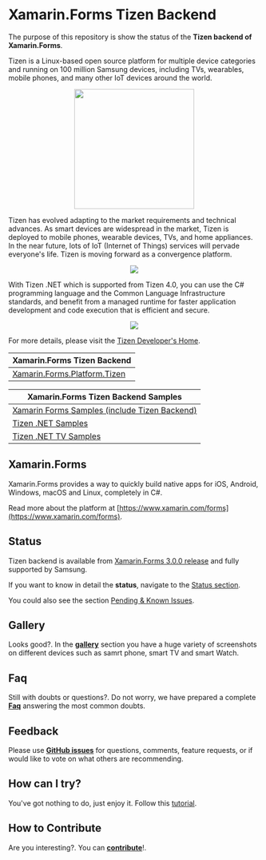 # Xamarin.Forms Tizen Backend

The purpose of this repository is show the status of the **Tizen backend of Xamarin.Forms**. 

Tizen is a Linux-based open source platform for multiple device categories and running on 100 million Samsung devices, including TVs, wearables, mobile phones, and many other IoT devices around the world. 

<p align="center">
<img src="https://download.tizen.org/misc/Tizen-Brand/01-Primary-Assets/Lockup/On-Light/01-RGB/Tizen-Lockup-On-Light-RGB.png" width=240/>
</p>

Tizen has evolved adapting to the market requirements and technical advances. As smart devices are widespread in the market, Tizen is deployed to mobile phones, wearable devices, TVs, and home appliances. In the near future, lots of IoT (Internet of Things) services will pervade everyone's life. Tizen is moving forward as a convergence platform.

<p align="center">
<img src="https://developer.tizen.org/sites/default/files/images/4.0_tizen_evolution.png" />
</p>

With Tizen .NET which is supported from Tizen 4.0, you can use the C# programming language and the Common Language Infrastructure standards, and benefit from a managed runtime for faster application development and code execution that is efficient and secure.

<p align="center">
<img src="https://developer.tizen.org/sites/default/files/images/1089x318visual_studio.png" />
</p>

For more details, please visit the [Tizen Developer's Home](https://developer.tizen.org). 

Xamarin.Forms Tizen Backend | 
------ | 
[Xamarin.Forms.Platform.Tizen](https://github.com/xamarin/Xamarin.Forms/tree/master/Xamarin.Forms.Platform.Tizen) |


Xamarin.Forms Tizen Backend Samples | 
------ | 
[Xamarin Forms Samples (include Tizen Backend)](https://github.com/xamarin/xamarin-forms-samples/pull/245) |
[Tizen .NET Samples](https://github.com/Samsung/Tizen-CSharp-Samples) |
[Tizen .NET TV Samples](https://developer.samsung.com/tv/tizen-net-tv/samples) |


## Xamarin.Forms

Xamarin.Forms provides a way to quickly build native apps for iOS, Android, Windows, macOS and Linux, completely in C#.

Read more about the platform at [https://www.xamarin.com/forms](https://www.xamarin.com/forms).

## Status

Tizen backend is available from [Xamarin.Forms 3.0.0 release](https://developer.xamarin.com/releases/xamarin-forms/xamarin-forms-3.0/3.0.0-rc1/) and fully supported by Samsung. 

If you want to know in detail the **status**, navigate to the [Status section](Status.md).

You could also see the section [Pending & Known Issues](Issues-Pending.md).

## Gallery

Looks good?. In the **[gallery](Gallery.md)** section you have a huge variety of screenshots on different devices such as samrt phone, smart TV and smart Watch.

## Faq

Still with doubts or questions?. Do not worry, we have prepared a complete **[Faq](Faq.md)** answering the most common doubts.

## Feedback

Please use **[GitHub issues](https://github.com/rookiejava/forms-tizen-progress/issues)** for questions, comments, feature requests, or if would like to vote on what others are recommending.

## How can I try?

You've got nothing to do, just enjoy it. Follow this [tutorial](https://blog.xamarin.com/add-tizen-projects-xamarin-forms-apps/).

## How to Contribute

Are you interesting?. You can **[contribute](How-Contribute.md)**!.

